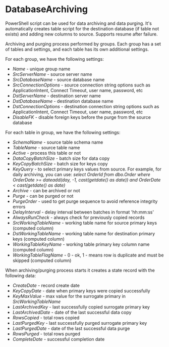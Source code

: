 # DatabaseArchiving
PowerShell script can be used for data archiving and data purging. It's automatically creates table script for the destination database (if table not exists) and adding new columns to source. Supports resume after failure.

Archiving and purging process performed by groups. Each group has a set of tables and settings, and each table has its own additional settings.

For each group, we have the following settings:
* *Name* - unique group name
* *SrcServerName* - source server name
* *SrcDatabaseName* - source database name
* *SrcConnectionOptions* - source connection string options such as ApplicationIntent, Connect Timeout, user name, password, etc
* *DstServerName* - destination server name
* *DstDatabaseName* - destination database name
* *DstConnectionOptions* - destination connection string options such as ApplicationIntent, Connect Timeout, user name, password, etc
* *DisableFK* - disable foreign keys before the purge from the source database

For each table in group, we have the following settings:
* *SchemaName* - source table schema name
* *TableName* - source table name
* *Active* - process this table or not
* *DataCopyBatchSize* - batch size for data copy
* *KeyCopyBatchSize*	- batch size for keys copy
* *KeyQuery*	- to select primary keys values from source. For example, for daily archiving, you can use: *select OrderId from dbo.Order where OrderDate >= dateadd(day, -1, cast(getdate() as date)) and OrderDate < cast(getdate() as date)*
* *Archive*	- can be archived or not
* *Purge*	- can be purged or not
* *PurgeOrder*	- used to get purge sequence to avoid reference integrity errors
* *DelayInterval*	- delay interval between batches in format 'hh:mm:ss'
* *AlwaysRunCheck* - always check for previously copied records
* *SrcWorkingTableName* - working table name for source primary keys (computed column)
* *DstWorkingTableName* - working table name for destination primary keys (computed column)
* *WorkingTableKeyName* - working table primary key column name (computed column)
* *WorkingTableFlagName* - 0 - ok, 1 - means row is duplicate and must be skipped (computed column)

When archiving/purging process starts it creates a state record with the following data:
* *CreateDate* - record create date 
* *KeyCopyDate* - date when primary keys were copied successfully
* *KeyMaxValue* - max value for the surrogate primary in *SrcWorkingTableName*
* *LastArchivedKey*	- last successfully copied surrogate primary key
* *LastArchivedDate* - date of the last successful data copy
* *RowsCopied* - total rows copied
* *LastPurgedKey*	- last successfully purged surrogate primary key
* *LastPurgedDate* - date of the last successful data purge
* *RowsPurged* - total rows purged
* *CompleteDate* - successful completion date

